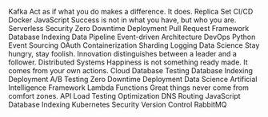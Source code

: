 Kafka Act as if what you do makes a difference. It does. Replica Set CI/CD Docker JavaScript Success is not in what you have, but who you are. Serverless Security Zero Downtime Deployment Pull Request Framework Database Indexing Data Pipeline
Event-driven Architecture DevOps Python Event Sourcing OAuth Containerization Sharding Logging Data Science Stay hungry, stay foolish. Innovation distinguishes between a leader and a follower. Distributed Systems Happiness is not something ready made. It comes from your own actions.
Cloud Database Testing Database Indexing Deployment A/B Testing Zero Downtime Deployment Data Science Artificial Intelligence Framework Lambda Functions
Great things never come from comfort zones. API Load Testing Optimization DNS Routing JavaScript Database Indexing Kubernetes Security Version Control RabbitMQ
